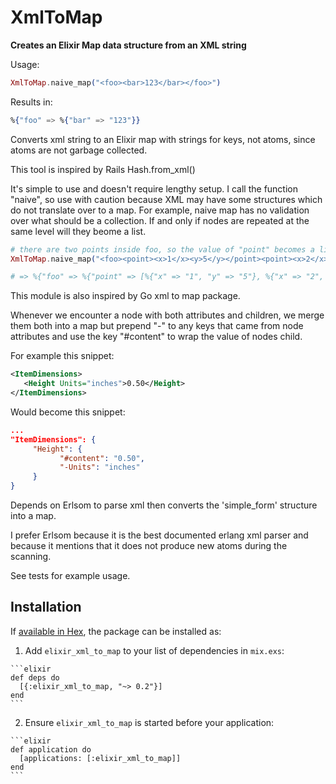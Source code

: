 # XmlToMap

**Creates an Elixir Map data structure from an XML string**

Usage:

```elixir
XmlToMap.naive_map("<foo><bar>123</bar></foo>")
```

Results in:

```elixir
%{"foo" => %{"bar" => "123"}}
```

Converts xml string to an Elixir map with strings for keys, not atoms, since atoms are not garbage collected.

This tool is inspired by Rails Hash.from_xml()

It's simple to use and doesn't require lengthy setup.  I call the function "naive", so use with caution because XML may have some structures which do not translate over to a map.   For example, naive map has no validation over what should be a collection.  If and only if nodes are repeated at the same level will they beome a list.

```elixir
# there are two points inside foo, so the value of "point" becomes a list. Had "foo" only contained one point then there would be no list but instead one nested map
XmlToMap.naive_map("<foo><point><x>1</x><y>5</y></point><point><x>2</x><y>9</y></point></foo>")

# => %{"foo" => %{"point" => [%{"x" => "1", "y" => "5"}, %{"x" => "2", "y" => "9"}]}}
```

This module is also inspired by Go xml to map package.

Whenever we encounter a node with both attributes and children, we merge them both into a map but prepend "-" to any keys that came from node attributes and use the key "#content" to wrap the value of nodes child.

For example this snippet:

```xml
<ItemDimensions>
   <Height Units="inches">0.50</Height>
</ItemDimensions>
```

Would become this snippet:

```json
...
"ItemDimensions": {
     "Height": {
           "#content": "0.50",
           "-Units": "inches"
     }
}
```

Depends on Erlsom to parse xml then converts the 'simple_form' structure into a map.

I prefer Erlsom because it is the best documented erlang xml parser and because it mentions that it does not produce new atoms during the scanning.

See tests for example usage.


## Installation

If [available in Hex](https://hex.pm/docs/publish), the package can be installed as:

  1. Add `elixir_xml_to_map` to your list of dependencies in `mix.exs`:

    ```elixir
    def deps do
      [{:elixir_xml_to_map, "~> 0.2"}]
    end
    ```

  2. Ensure `elixir_xml_to_map` is started before your application:

    ```elixir
    def application do
      [applications: [:elixir_xml_to_map]]
    end
    ```
